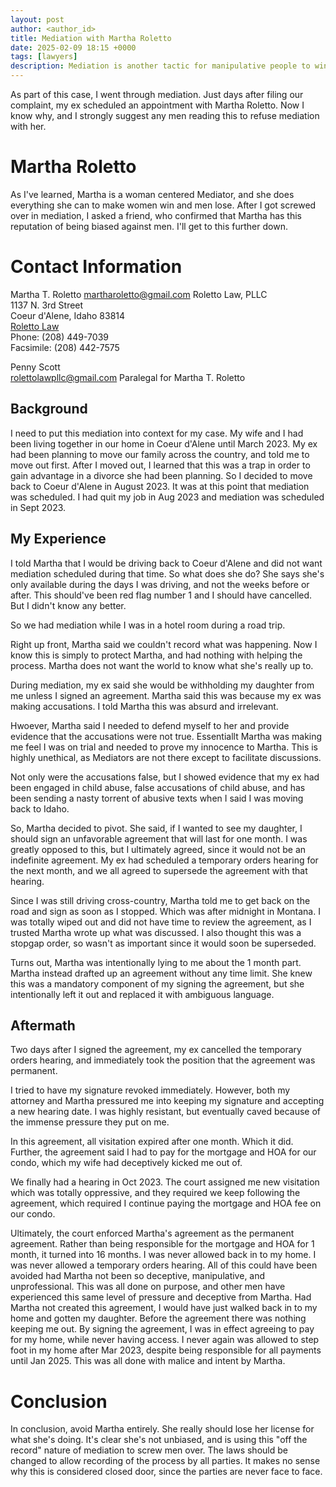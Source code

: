 ```yaml
---
layout: post
author: <author_id> 
title: Mediation with Martha Roletto
date: 2025-02-09 18:15 +0000
tags: [lawyers]
description: Mediation is another tactic for manipulative people to win
---
```

As part of this case, I went through mediation. Just days after filing our complaint, my ex scheduled an appointment with Martha Roletto. Now I know why, and I strongly suggest any men reading this to refuse mediation with her.

# Martha Roletto

As I've learned, Martha is a woman centered Mediator, and she does everything she can to make women win and men lose. After I got screwed over in mediation, I asked a friend, who confirmed that Martha has this reputation of being biased against men. I'll get to this further down.

# Contact Information  

Martha T. Roletto 
[martharoletto@gmail.com](emailto:martharoletto@gmail.com)
Roletto Law, PLLC  
1137 N. 3rd Street     
Coeur d'Alene, Idaho 83814  
[Roletto Law](RolettoLaw.com)    
Phone: (208) 449-7039  
Facsimile: (208) 442-7575  

Penny Scott  
[rolettolawpllc@gmail.com](emailto:rolettolawpllc@gmail.com)
Paralegal for Martha T. Roletto  

## Background

I need to put this mediation into context for my case. My wife and I had been living together in our home in Coeur d'Alene until March 2023. My ex had been planning to move our family across the country, and told me to move out first. After I moved out, I learned that this was a trap in order to gain advantage in a divorce she had been planning. So I decided to move back to Coeur d'Alene in August 2023. It was at this point that mediation was scheduled. I had quit my job in Aug 2023 and mediation was scheduled in Sept 2023. 

## My Experience

I told Martha that I would be driving back to Coeur d'Alene and did not want mediation scheduled during that time. So what does she do? She says she's only available during the days I was driving, and not the weeks before or after. This should've been red flag number 1 and I should have cancelled. But I didn't know any better.

So we had mediation while I was in a hotel room during a road trip. 

Right up front, Martha said we couldn't record what was happening. Now I know this is simply to protect Martha, and had nothing with helping the process. Martha does not want the world to know what she's really up to.

During mediation, my ex said she would be withholding my daughter from me unless I signed an agreement. Martha said this was because my ex was making accusations. I told Martha this was absurd and irrelevant.

Hwoever, Martha said I needed to defend myself to her and provide evidence that the accusations were not true. Essentiallt Martha was making me feel I was on trial and needed to prove my innocence to Martha. This is highly unethical, as Mediators are not there except to facilitate discussions. 

Not only were the accusations false, but I showed evidence that my ex had been engaged in child abuse, false accusations of child abuse, and has been sending a nasty torrent of abusive texts when I said I was moving back to Idaho.

So, Martha decided to pivot. She said, if I wanted to see my daughter, I should sign an unfavorable agreement that will last for one month. I was greatly opposed to this, but I ultimately agreed, since it would not be an indefinite agreement. My ex had scheduled a temporary orders hearing for the next month, and we all agreed to supersede the agreement with that hearing.

Since I was still driving cross-country, Martha told me to get back on the road and sign as soon as I stopped. Which was after midnight in Montana. I was totally wiped out and did not have time to review the agreement, as I trusted Martha wrote up what was discussed. I also thought this was a stopgap order, so wasn't as important since it would soon be superseded. 

Turns out, Martha was intentionally lying to me about the 1 month part. Martha instead drafted up an agreement without any time limit. She knew this was a mandatory component of my signing the agreement, but she intentionally left it out and replaced it with ambiguous language.

## Aftermath

Two days after I signed the agreement, my ex cancelled the temporary orders hearing, and immediately took the position that the agreement was permanent.

I tried to have my signature revoked immediately. However, both my attorney and Martha pressured me into keeping my signature and accepting a new hearing date. I was highly resistant, but eventually caved because of the immense pressure they put on me.

In this agreement, all visitation expired after one month. Which it did. Further, the agreement said I had to pay for the mortgage and HOA for our condo, which my wife had deceptively kicked me out of.

We finally had a hearing in Oct 2023. The court assigned me new visitation which was totally oppressive, and they required we keep following the agreement, which required I continue paying the mortgage and HOA fee on our condo.

Ultimately, the court enforced Martha's agreement as the permanent agreement. Rather than being responsible for the mortgage and HOA for 1 month, it turned into 16 months. I was never allowed back in to my home. I was never allowed a temporary orders hearing. All of this could have been avoided had Martha not been so deceptive, manipulative, and unprofessional. This was all done on purpose, and other men have experienced this same level of pressure and deceptive from Martha. Had Martha not created this agreement, I would have just walked back in to my home and gotten my daughter. Before the agreement there was nothing keeping me out. By signing the agreement, I was in effect agreeing to pay for my home, while never having access. I never again was allowed to step foot in my home after Mar 2023, despite being responsible for all payments until Jan 2025. This was all done with malice and intent by Martha.

# Conclusion

In conclusion, avoid Martha entirely. She really should lose her license for what she's doing. It's clear she's not unbiased, and is using this "off the record" nature of mediation to screw men over. The laws should be changed to allow recording of the process by all parties. It makes no sense why this is considered closed door, since the parties are never face to face.
